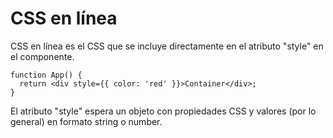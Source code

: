 # CSS en línea

CSS en línea es el CSS que se incluye directamente en el atributo "style" en el componente.

```tsx
function App() {
  return <div style={{ color: 'red' }}>Container</div>;
}
```

El atributo "style" espera un objeto con propiedades CSS y valores (por lo general) en formato string o number.
